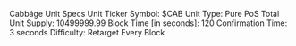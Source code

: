 Cabbáge Unit Specs
Unit Ticker Symbol: $CAB
Unit Type: Pure PoS
Total Unit Supply: 10499999.99
Block Time [in seconds]: 120
Confirmation Time: 3 seconds
Difficulty: Retarget Every Block
